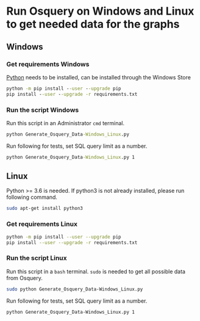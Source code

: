 # Run Osquery on Windows and Linux to get needed data for the graphs

## Windows
### Get requirements Windows
[Python](https://www.microsoft.com/store/productId/9MSSZTT1N39L) needs to be installed, can be installed through the Windows Store
```cmd
python -m pip install --user --upgrade pip
pip install --user --upgrade -r requirements.txt
```

### Run the script Windows
Run this script in an Administrator `cmd` terminal.
```cmd
python Generate_Osquery_Data-Windows_Linux.py
```
Run following for tests, set SQL query limit as a number.
```cmd
python Generate_Osquery_Data-Windows_Linux.py 1
```

## Linux
Python >= 3.6 is needed.
If python3 is not already installed, please run following command.
```bash
sudo apt-get install python3
```
### Get requirements Linux
```bash
python -m pip install --user --upgrade pip
pip install --user --upgrade -r requirements.txt
```

### Run the script Linux
Run this script in a `bash` terminal.
`sudo` is needed to get all possible data from Osquery.
```bash
sudo python Generate_Osquery_Data-Windows_Linux.py
```
Run following for tests, set SQL query limit as a number.
```bash
python Generate_Osquery_Data-Windows_Linux.py 1
```